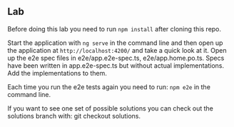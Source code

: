## Lab

Before doing this lab you need to run `npm install` after cloning this repo.

Start the application with `ng serve` in the command line and then open up the application at `http://localhost:4200/` and take a quick look at it. Open up the e2e spec files in e2e/app.e2e-spec.ts, e2e/app.home.po.ts.  Specs have been written in app.e2e-spec.ts but without actual implementations.  Add the implementations to them.  

Each time you run the e2e tests again you need to run: `npm e2e` in the command line.

If you want to see one set of possible solutions you can check out the solutions branch with: git checkout solutions.
